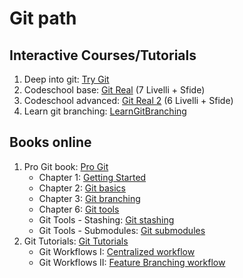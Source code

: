 # Git path

## Interactive Courses/Tutorials

1. Deep into git: [Try Git](https://try.github.io)
2. Codeschool base: [Git Real](https://www.codeschool.com/courses/git-real) (7 Livelli + Sfide)
3. Codeschool advanced: [Git Real 2](https://www.codeschool.com/courses/git-real-2) (6 Livelli + Sfide)
4. Learn git branching: [LearnGitBranching](http://pcottle.github.io/learnGitBranching/)

## Books online

1. Pro Git book: [Pro Git](http://git-scm.com/book)
    * Chapter 1: [Getting Started](http://git-scm.com/book/en/Getting-Started)
    * Chapter 2: [Git basics](http://git-scm.com/book/en/Git-Basics)
    * Chapter 3: [Git branching](http://git-scm.com/book/en/Git-Branching)
    * Chapter 6: [Git tools](http://git-scm.com/book/en/Git-Tools)
    * Git Tools - Stashing: [Git stashing](http://git-scm.com/book/en/Git-Tools-Stashing)
    * Git Tools - Submodules: [Git submodules](http://git-scm.com/book/en/Git-Tools-Submodules)
2. Git Tutorials: [Git Tutorials](https://www.atlassian.com/git)
    * Git Workflows I: [Centralized workflow](https://www.atlassian.com/git/workflows#!workflow-centralized)
    * Git Workflows II: [Feature Branching workflow](https://www.atlassian.com/git/workflows#!workflow-feature-branch)
